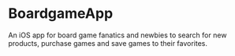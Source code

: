 # BoardgameApp

An iOS app for board game fanatics and newbies to search for new products, purchase games and save games to their favorites.
